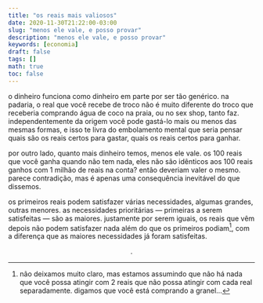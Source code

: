 ```yaml
---
title: "os reais mais valiosos"
date: 2020-11-30T21:22:00-03:00
slug: "menos ele vale, e posso provar"
description: "menos ele vale, e posso provar"
keywords: [economia]
draft: false
tags: []
math: true
toc: false
---
```


o dinheiro funciona como dinheiro em parte por ser tão genérico. na padaria, o real que você recebe de troco não é muito diferente do troco que receberia comprando água de coco na praia, ou no sex shop, tanto faz. independentemente da origem você pode gastá-lo mais ou menos das mesmas formas, e isso te livra do embolamento mental que seria pensar quais são os reais certos para gastar, quais os reais certos para ganhar.

por outro lado, quanto mais dinheiro temos, menos ele vale. os 100 reais que você ganha quando não tem nada, eles não são idênticos aos 100 reais ganhos com 1 milhão de reais na conta? então deveriam valer o mesmo. parece contradição, mas é apenas uma consequência inevitável do que dissemos.

os primeiros reais podem satisfazer várias necessidades, algumas grandes, outras menores. as necessidades prioritárias — primeiras a serem satisfeitas — são as maiores. justamente por serem iguais, os reais que vêm depois não podem satisfazer nada além do que os primeiros podiam[^1], com a diferença que as maiores necessidades já foram satisfeitas.

$$.$$

[^1]: não deixamos muito claro, mas estamos assumindo que não há nada que você possa atingir com 2 reais que não possa atingir com cada real separadamente. digamos que você está comprando a granel…
